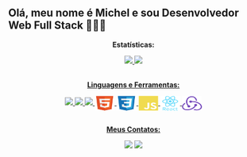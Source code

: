 ## Olá, meu nome é Michel e sou Desenvolvedor Web Full Stack 👨🏽‍💻
<div align="center">
  <p align="center"><strong>Estatísticas:</strong></p>
  <a href="https://github.com/Michel-Arantes">
  <img height="180em" src="https://github-readme-stats.vercel.app/api?username=Michel-Arantes&show_icons=true&theme=dark&include_all_commits=true&count_private=true"/>
  <img height="180em" src="https://github-readme-stats.vercel.app/api/top-langs/?username=Michel-Arantes&layout=compact&langs_count=7&theme=dark"/>
</div>
  
<div style="display: inline_block" align="center"><br>
  <p align="center"><strong>Linguagens e Ferramentas:</strong></p> 
  
  <img src="https://img.shields.io/badge/Linux-FCC624?style=for-the-badge&logo=linux&logoColor=black" />
  <img src="https://img.shields.io/badge/GIT-E44C30?style=for-the-badge&logo=git&logoColor=white" />

  <img src="https://img.shields.io/badge/HTML5-E34F26?style=for-the-badge&logo=html5&logoColor=white" />
  
  <img align="center" alt="Michel-HTML" height="30" width="40" src="https://raw.githubusercontent.com/devicons/devicon/master/icons/html5/html5-original.svg">
  <img align="center" alt="Michel-CSS" height="30" width="40" src="https://raw.githubusercontent.com/devicons/devicon/master/icons/css3/css3-original.svg">
  <img align="center" alt="Michel-Js" height="30" width="40" src="https://raw.githubusercontent.com/devicons/devicon/master/icons/javascript/javascript-plain.svg">
  <img align="center" alt="Michel-React" height="30" width="40" src="https://github.com/devicons/devicon/blob/master/icons/react/react-original-wordmark.svg">
  <img align="center" alt="Michel-Redux" height="30" width="40" src="https://github.com/devicons/devicon/blob/master/icons/redux/redux-original.svg">
</div>
  
 ## 
<p align="center"><strong>Meus Contatos:</strong></p>
<div align="center"> 
  <a href="https://www.linkedin.com/in/michel-barbosa-dev/" target="_blank"><img src="https://img.shields.io/badge/-LinkedIn-%230077B5?style=for-the-badge&logo=linkedin&logoColor=white" target="_blank"></a> 
  <a href = "mailto:michelbarbosa@outlook.com"><img src="https://img.shields.io/badge/-Gmail-%23333?style=for-the-badge&logo=gmail&logoColor=white" target="_blank"></a>
</div>
